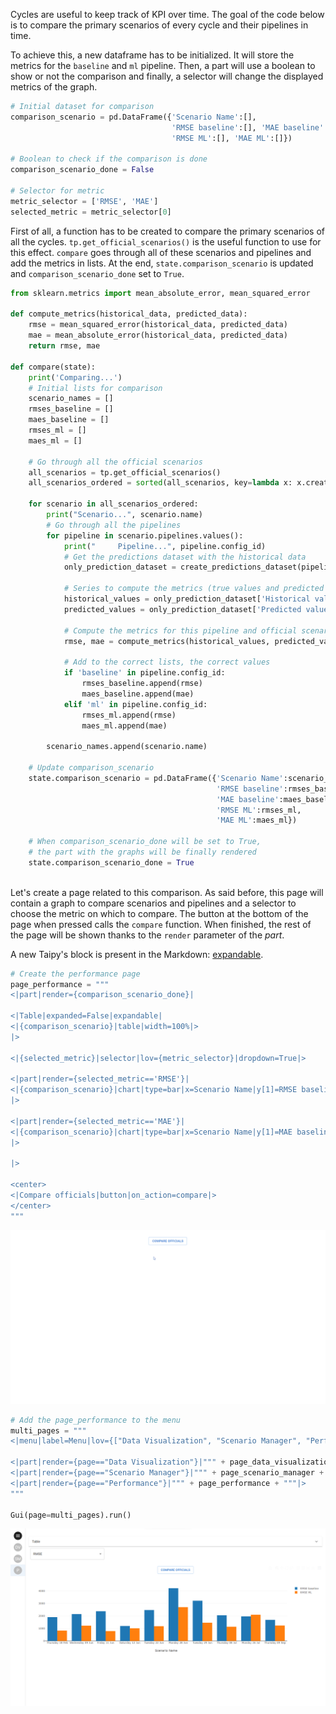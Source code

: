 Cycles are useful to keep track of KPI over time. The goal of the code below is to compare the primary scenarios of every cycle and their pipelines in time.

To achieve this, a new dataframe has to be initialized. It will store the metrics for the `baseline` and `ml` pipeline. Then, a part will use a boolean to show or not the comparison and finally, a selector will change the displayed metrics of the graph.

```python
# Initial dataset for comparison
comparison_scenario = pd.DataFrame({'Scenario Name':[],
                                    'RMSE baseline':[], 'MAE baseline':[],
                                    'RMSE ML':[], 'MAE ML':[]})

# Boolean to check if the comparison is done
comparison_scenario_done = False

# Selector for metric
metric_selector = ['RMSE', 'MAE']
selected_metric = metric_selector[0]
```
First of all, a function has to be created to compare the primary scenarios of all the cycles. `tp.get_official_scenarios()` is the useful function to use for this effect. `compare` goes through all of these scenarios and pipelines and add the metrics in lists. At the end, `state.comparison_scenario` is updated and `comparison_scenario_done` set to `True`.

```python
from sklearn.metrics import mean_absolute_error, mean_squared_error

def compute_metrics(historical_data, predicted_data):
    rmse = mean_squared_error(historical_data, predicted_data)
    mae = mean_absolute_error(historical_data, predicted_data)
    return rmse, mae

def compare(state):
    print('Comparing...')
    # Initial lists for comparison
    scenario_names = []
    rmses_baseline = []
    maes_baseline = []
    rmses_ml = []
    maes_ml = []
    
    # Go through all the official scenarios
    all_scenarios = tp.get_official_scenarios()
    all_scenarios_ordered = sorted(all_scenarios, key=lambda x: x.creation_date.timestamp()) # delete?
    
    for scenario in all_scenarios_ordered:
        print("Scenario...", scenario.name)
        # Go through all the pipelines
        for pipeline in scenario.pipelines.values():
            print("     Pipeline...", pipeline.config_id)
            # Get the predictions dataset with the historical data
            only_prediction_dataset = create_predictions_dataset(pipeline)[-pipeline.n_predictions.read():]
            
            # Series to compute the metrics (true values and predicted values)
            historical_values = only_prediction_dataset['Historical values']
            predicted_values = only_prediction_dataset['Predicted values']
            
            # Compute the metrics for this pipeline and official scenario
            rmse, mae = compute_metrics(historical_values, predicted_values)
            
            # Add to the correct lists, the correct values    
            if 'baseline' in pipeline.config_id:
                rmses_baseline.append(rmse)
                maes_baseline.append(mae)
            elif 'ml' in pipeline.config_id:
                rmses_ml.append(rmse)
                maes_ml.append(mae)

        scenario_names.append(scenario.name)
        
    # Update comparison_scenario
    state.comparison_scenario = pd.DataFrame({'Scenario Name':scenario_names,
                                              'RMSE baseline':rmses_baseline,
                                              'MAE baseline':maes_baseline,
                                              'RMSE ML':rmses_ml,
                                              'MAE ML':maes_ml})
    
    # When comparison_scenario_done will be set to True,
    # the part with the graphs will be finally rendered
    state.comparison_scenario_done = True
    
```

Let's create a page related to this comparison. As said before, this page will contain a graph to compare scenarios and pipelines and a selector to choose the metric on which to compare. The button at the bottom of the page when pressed calls the `compare` function. When finished, the rest of the page will be shown thanks to the `render` parameter of the *part*.

A new Taipy's block is present in the Markdown: [expandable](https://didactic-broccoli-7da2dfd5.pages.github.io/manuals/gui/viselements/expandable/).

```python
# Create the performance page
page_performance = """
<|part|render={comparison_scenario_done}|

<|Table|expanded=False|expandable|
<|{comparison_scenario}|table|width=100%|>
|>

<|{selected_metric}|selector|lov={metric_selector}|dropdown=True|>

<|part|render={selected_metric=='RMSE'}|
<|{comparison_scenario}|chart|type=bar|x=Scenario Name|y[1]=RMSE baseline|y[2]=RMSE ML|height=80%|width=100%|>
|>

<|part|render={selected_metric=='MAE'}|
<|{comparison_scenario}|chart|type=bar|x=Scenario Name|y[1]=MAE baseline|y[2]=MAE ML|height=80%|width=100%|>
|>

|>

<center>
<|Compare officials|button|on_action=compare|>
</center>
"""
```

<p align="center">
    <img src="/steps/images/page_performance.gif" width=700>
</p>


```python
# Add the page_performance to the menu   
multi_pages = """
<|menu|label=Menu|lov={["Data Visualization", "Scenario Manager", "Performance"]}|on_action=menu_fct|>

<|part|render={page=="Data Visualization"}|""" + page_data_visualization + """|>
<|part|render={page=="Scenario Manager"}|""" + page_scenario_manager + """|>
<|part|render={page=="Performance"}|""" + page_performance + """|>
"""

Gui(page=multi_pages).run() 
```

<p align="center">
    <img src="/steps/images/step_12_result.png" width=700>
</p>
